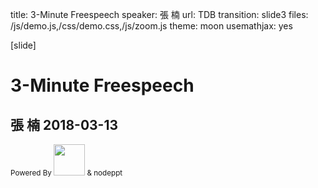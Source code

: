 title: 3-Minute Freespeech
speaker: 張 楠
url: TDB
transition: slide3
files: /js/demo.js,/css/demo.css,/js/zoom.js
theme: moon
usemathjax: yes

[slide]
# 3-Minute Freespeech
## 張 楠 2018-03-13
<small>Powered By <img src="/img/nodejs.jpg" height="50"> & nodeppt </small>
